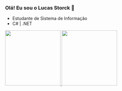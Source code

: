 ### Olá! Eu sou o Lucas Storck 👋

- Estudante de Sistema de Informação
- C# | .NET
  
<div>
  <a href="https://github.com/lucasstorck">
  <img height="180em" src="https://github-readme-stats.vercel.app/api?username=lucasstorck&show_icons=true&theme=dark&include_all_commits=true&count_private=true"/>
  <img height="180em" src="https://github-readme-stats.vercel.app/api/top-langs/?username=lucasstorck&layout=compact&langs_count=7&theme=dark"/>
</div>

<div>
  
</div>
